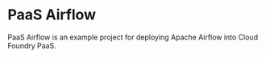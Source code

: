# PaaS Airflow

PaaS Airflow is an example project for deploying Apache Airflow into Cloud Foundry PaaS.
